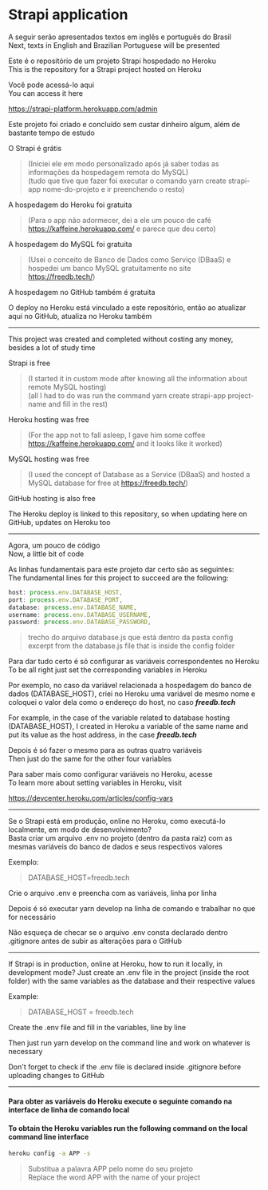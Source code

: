 # Strapi application

A seguir serão apresentados textos em inglês e português do Brasil  
Next, texts in English and Brazilian Portuguese will be presented  

Este é o repositório de um projeto Strapi hospedado no Heroku  
This is the repository for a Strapi project hosted on Heroku

Você pode acessá-lo aqui   
You can access it here

https://strapi-platform.herokuapp.com/admin  

Este projeto foi criado e concluído sem custar dinheiro algum, além de bastante tempo de estudo  

O Strapi é grátis  
> (Iniciei ele em modo personalizado após já saber todas as informações da hospedagem remota do MySQL)  
> (tudo que tive que fazer foi executar o comando yarn create strapi-app nome-do-projeto e ir preenchendo o resto)

A hospedagem do Heroku foi gratuita  
> (Para o app não adormecer, dei a ele um pouco de café https://kaffeine.herokuapp.com/ e parece que deu certo)  

A hospedagem do MySQL foi gratuita  
> (Usei o conceito de Banco de Dados como Serviço (DBaaS) e hospedei um banco MySQL gratuitamente no site https://freedb.tech/)  

A hospedagem no GitHub também é gratuita  

O deploy no Heroku está vinculado a este repositório, então ao atualizar aqui no GitHub, atualiza no Heroku também  

***
  
This project was created and completed without costing any money, besides a lot of study time  

Strapi is free  
> (I started it in custom mode after knowing all the information about remote MySQL hosting)  
> (all I had to do was run the command yarn create strapi-app project-name and fill in the rest)  

Heroku hosting was free  
> (For the app not to fall asleep, I gave him some coffee https://kaffeine.herokuapp.com/ and it looks like it worked)

MySQL hosting was free  
> (I used the concept of Database as a Service (DBaaS) and hosted a MySQL database for free at https://freedb.tech/)

GitHub hosting is also free

The Heroku deploy is linked to this repository, so when updating here on GitHub, updates on Heroku too

***

Agora, um pouco de código  
Now, a little bit of code  

As linhas fundamentais para este projeto dar certo são as seguintes:  
The fundamental lines for this project to succeed are the following:  

```javascript
host: process.env.DATABASE_HOST,
port: process.env.DATABASE_PORT,
database: process.env.DATABASE_NAME,
username: process.env.DATABASE_USERNAME,
password: process.env.DATABASE_PASSWORD,
```
> trecho do arquivo database.js que está dentro da pasta config  
> excerpt from the database.js file that is inside the config folder  

Para dar tudo certo é só configurar as variáveis correspondentes no Heroku  
To be all right just set the corresponding variables in Heroku  

Por exemplo, no caso da variável relacionada a hospedagem do banco de dados (DATABASE_HOST), criei no Heroku uma variável de mesmo nome 
e coloquei o valor dela como o endereço do host, no caso **_freedb.tech_**  

For example, in the case of the variable related to database hosting (DATABASE_HOST), I created in Heroku a variable of the same name
and put its value as the host address, in the case **_freedb.tech_**  

Depois é só fazer o mesmo para as outras quatro variáveis  
Then just do the same for the other four variables  

Para saber mais como configurar variáveis no Heroku, acesse  
To learn more about setting variables in Heroku, visit  

https://devcenter.heroku.com/articles/config-vars


***

Se o Strapi está em produção, online no Heroku, como executá-lo localmente, em modo de desenvolvimento?  
Basta criar um arquivo .env no projeto (dentro da pasta raiz) com as mesmas variáveis do banco de dados e seus respectivos valores  

Exemplo:  
> DATABASE_HOST=freedb.tech  

Crie o arquivo .env e preencha com as variáveis, linha por linha  

Depois é só executar yarn develop na linha de comando e trabalhar no que for necessário  

Não esqueça de checar se o arquivo .env consta declarado dentro .gitignore antes de subir as alterações para o GitHub 

***  

If Strapi is in production, online at Heroku, how to run it locally, in development mode?
Just create an .env file in the project (inside the root folder) with the same variables as the database and their respective values

Example:
> DATABASE_HOST = freedb.tech  

Create the .env file and fill in the variables, line by line  

Then just run yarn develop on the command line and work on whatever is necessary  

Don't forget to check if the .env file is declared inside .gitignore before uploading changes to GitHub  

***  
#### Para obter as variáveis do Heroku execute o seguinte comando na interface de linha de comando local  
#### To obtain the Heroku variables run the following command on the local command line interface  

```bash
heroku config -a APP -s
```

> Substitua a palavra APP pelo nome do seu projeto  
> Replace the word APP with the name of your project  